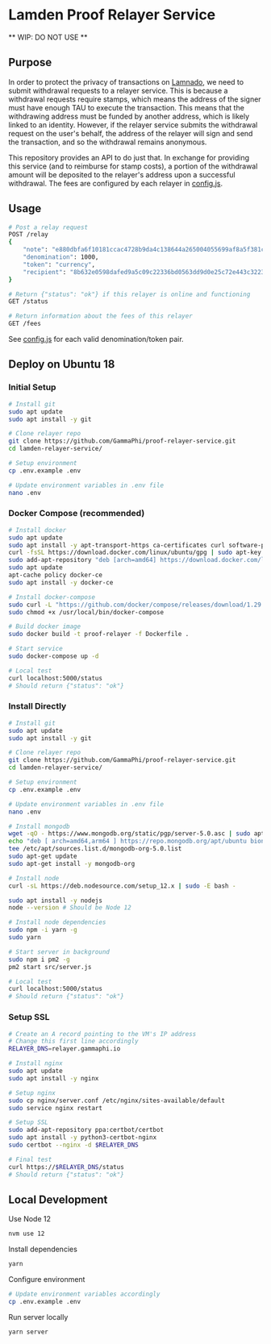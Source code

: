 # Lamden Proof Relayer Service

** WIP: DO NOT USE **

## Purpose

In order to protect the privacy of transactions on [Lamnado](https://lamnado.cash), we need to submit withdrawal requests to a relayer service. This is because a withdrawal requests require stamps, which means the address of the signer must have enough TAU to execute the transaction. This means that the withdrawing address must be funded by another address, which is likely linked to an identity. However, if the relayer service submits the withdrawal request on the user's behalf, the address of the relayer will sign and send the transaction, and so the withdrawal remains anonymous. 

This repository provides an API to do just that. In exchange for providing this service (and to reimburse for stamp costs), a portion of the withdrawal amount will be deposited to the relayer's address upon a successful withdrawal. The fees are configured by each relayer in [config.js](src/config.js).


## Usage

```bash
# Post a relay request
POST /relay
{
    "note": "e880dbfa6f10181ccac4728b9da4c138644a265004055699af8a5f381cd22c8ad8e031fc3c7ff574a477f462d031b26b773bc5f537a85893be4576c2f83a", 
    "denomination": 1000, 
    "token": "currency", 
    "recipient": "8b632e0598dafed9a5c09c22336bd0563dd9d0e25c72e443c3223faacc1a369d"
}
```

```bash
# Return {"status": "ok"} if this relayer is online and functioning
GET /status
```

```bash
# Return information about the fees of this relayer
GET /fees
```

See [config.js](src/config.js) for each valid denomination/token pair.


## Deploy on Ubuntu 18

### Initial Setup

```bash
# Install git
sudo apt update
sudo apt install -y git

# Clone relayer repo
git clone https://github.com/GammaPhi/proof-relayer-service.git
cd lamden-relayer-service/

# Setup environment
cp .env.example .env

# Update environment variables in .env file
nano .env
```

### Docker Compose (recommended)

```bash
# Install docker
sudo apt update
sudo apt install -y apt-transport-https ca-certificates curl software-properties-common
curl -fsSL https://download.docker.com/linux/ubuntu/gpg | sudo apt-key add -
sudo add-apt-repository "deb [arch=amd64] https://download.docker.com/linux/ubuntu bionic stable"
sudo apt update
apt-cache policy docker-ce
sudo apt install -y docker-ce

# Install docker-compose
sudo curl -L "https://github.com/docker/compose/releases/download/1.29.2/docker-compose-$(uname -s)-$(uname -m)" -o /usr/local/bin/docker-compose
sudo chmod +x /usr/local/bin/docker-compose

# Build docker image
sudo docker build -t proof-relayer -f Dockerfile .

# Start service
sudo docker-compose up -d

# Local test
curl localhost:5000/status
# Should return {"status": "ok"}
```

### Install Directly

```bash
# Install git
sudo apt update
sudo apt install -y git

# Clone relayer repo
git clone https://github.com/GammaPhi/proof-relayer-service.git
cd lamden-relayer-service/

# Setup environment
cp .env.example .env

# Update environment variables in .env file
nano .env

# Install mongodb
wget -qO - https://www.mongodb.org/static/pgp/server-5.0.asc | sudo apt-key add -
echo "deb [ arch=amd64,arm64 ] https://repo.mongodb.org/apt/ubuntu bionic/mongodb-org/5.0 multiverse" | sudo
tee /etc/apt/sources.list.d/mongodb-org-5.0.list
sudo apt-get update
sudo apt-get install -y mongodb-org

# Install node
curl -sL https://deb.nodesource.com/setup_12.x | sudo -E bash -

sudo apt install -y nodejs
node --version # Should be Node 12

# Install node dependencies
sudo npm -i yarn -g
sudo yarn

# Start server in background
sudo npm i pm2 -g
pm2 start src/server.js

# Local test
curl localhost:5000/status
# Should return {"status": "ok"}
```

### Setup SSL

```bash
# Create an A record pointing to the VM's IP address
# Change this first line accordingly
RELAYER_DNS=relayer.gammaphi.io

# Install nginx
sudo apt update
sudo apt install -y nginx

# Setup nginx
sudo cp nginx/server.conf /etc/nginx/sites-available/default 
sudo service nginx restart

# Setup SSL
sudo add-apt-repository ppa:certbot/certbot
sudo apt install -y python3-certbot-nginx
sudo certbot --nginx -d $RELAYER_DNS

# Final test
curl https://$RELAYER_DNS/status
# Should return {"status": "ok"}
```

## Local Development

Use Node 12

```bash
nvm use 12
```

Install dependencies

```bash
yarn
```

Configure environment

```bash
# Update environment variables accordingly
cp .env.example .env  
```

Run server locally

```bash
yarn server
```